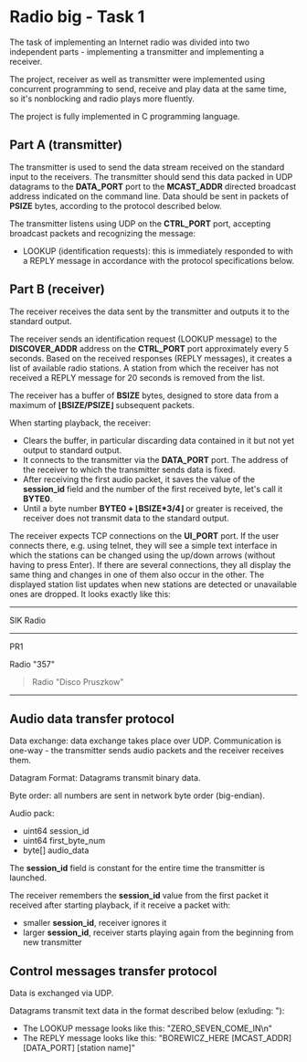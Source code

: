 # Radio big - Task 1

The task of implementing an Internet radio was divided into two independent parts - implementing a transmitter and implementing a receiver.

The project, receiver as well as transmitter were implemented using concurrent programming to send, receive and play data at the same time, so it's nonblocking and radio plays more fluently.

The project is fully implemented in C programming language.

## Part A (transmitter)

The transmitter is used to send the data stream received on the standard input to the receivers. 
The transmitter should send this data packed in UDP datagrams to the **DATA_PORT** port to the **MCAST_ADDR** directed broadcast address indicated on the command line.
Data should be sent in packets of **PSIZE** bytes, according to the protocol described below.

The transmitter listens using UDP on the **CTRL_PORT** port, accepting broadcast packets and recognizing the message:
- LOOKUP (identification requests): this is immediately responded to with a REPLY message in accordance with the protocol specifications below.

## Part B (receiver)

The receiver receives the data sent by the transmitter and outputs it to the standard output.

The receiver sends an identification request (LOOKUP message) to the **DISCOVER_ADDR** address on the **CTRL_PORT** port approximately every 5 seconds. 
Based on the received responses (REPLY messages), it creates a list of available radio stations. 
A station from which the receiver has not received a REPLY message for 20 seconds is removed from the list.

The receiver has a buffer of **BSIZE** bytes, designed to store data from a maximum of **⌊BSIZE/PSIZE⌋** subsequent packets.

When starting playback, the receiver:
- Clears the buffer, in particular discarding data contained in it but not yet output to standard output.
- It connects to the transmitter via the **DATA_PORT** port. The address of the receiver to which the transmitter sends data is fixed.
- After receiving the first audio packet, it saves the value of the **session_id** field and the number of the first received byte, let's call it **BYTE0**.
- Until a byte number **BYTE0 + ⌊BSIZE*3/4⌋** or greater is received, the receiver does not transmit data to the standard output.

The receiver expects TCP connections on the **UI_PORT** port. 
If the user connects there, e.g. using telnet, they will see a simple text interface in which the stations can be changed using the up/down arrows (without having to press Enter). 
If there are several connections, they all display the same thing and changes in one of them also occur in the other. 
The displayed station list updates when new stations are detected or unavailable ones are dropped. 
It looks exactly like this:

------------------------------------------------------------------------

 SIK Radio

------------------------------------------------------------------------

PR1

Radio "357"

 > Radio "Disco Pruszkow"

------------------------------------------------------------------------

## Audio data transfer protocol

Data exchange: data exchange takes place over UDP. Communication is one-way - the transmitter sends audio packets and the receiver receives them.

Datagram Format: Datagrams transmit binary data.

Byte order: all numbers are sent in network byte order (big-endian).

Audio pack:
- uint64 session_id
- uint64 first_byte_num
- byte[] audio_data
 
The **session_id** field is constant for the entire time the transmitter is launched.

The receiver remembers the **session_id** value from the first packet it received after starting playback, if it receive a packet with:
- smaller **session_id**, receiver ignores it
- larger **session_id**, receiver starts playing again from the beginning from new transmitter

## Control messages transfer protocol

Data is exchanged via UDP.

Datagrams transmit text data in the format described below (exluding: "):
- The LOOKUP message looks like this: "ZERO_SEVEN_COME_IN\n"
- The REPLY message looks like this: "BOREWICZ_HERE [MCAST_ADDR] [DATA_PORT] [station name]"
